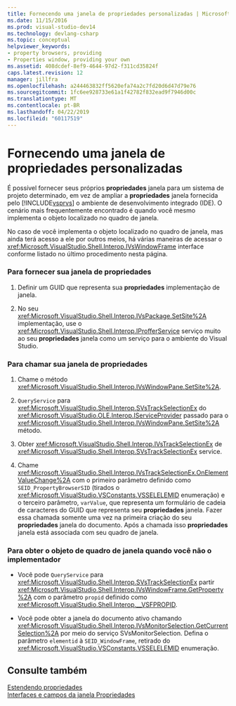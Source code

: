 ```yaml
---
title: Fornecendo uma janela de propriedades personalizadas | Microsoft Docs
ms.date: 11/15/2016
ms.prod: visual-studio-dev14
ms.technology: devlang-csharp
ms.topic: conceptual
helpviewer_keywords:
- property browsers, providing
- Properties window, providing your own
ms.assetid: 408dcdef-8ef9-4644-97d2-f311cd35824f
caps.latest.revision: 12
manager: jillfra
ms.openlocfilehash: a244463832ff5620efa74a2c7fd20d6d47d79e76
ms.sourcegitcommit: 1fc6ee928733e61a1f42782f832ead9f7946d00c
ms.translationtype: MT
ms.contentlocale: pt-BR
ms.lasthandoff: 04/22/2019
ms.locfileid: "60117519"
---
```

# <a name="providing-a-custom-properties-window"></a>Fornecendo uma janela de propriedades personalizadas
É possível fornecer seus próprios **propriedades** janela para um sistema de projeto determinado, em vez de ampliar a **propriedades** janela fornecida pelo [!INCLUDE[vsprvs](../includes/vsprvs-md.md)] o ambiente de desenvolvimento integrado (IDE). O cenário mais frequentemente encontrado é quando você mesmo implementa o objeto localizado no quadro de janela.  
  
 No caso de você implementa o objeto localizado no quadro de janela, mas ainda terá acesso a ele por outros meios, há várias maneiras de acessar o <xref:Microsoft.VisualStudio.Shell.Interop.IVsWindowFrame> interface conforme listado no último procedimento nesta página.  
  
### <a name="to-provide-your-properties-window"></a>Para fornecer sua janela de propriedades  
  
1. Definir um GUID que representa sua **propriedades** implementação de janela.  
  
2. No seu <xref:Microsoft.VisualStudio.Shell.Interop.IVsPackage.SetSite%2A> implementação, use o <xref:Microsoft.VisualStudio.Shell.Interop.IProfferService> serviço muito ao seu **propriedades** janela como um serviço para o ambiente do Visual Studio.  
  
### <a name="to-call-your-properties-window"></a>Para chamar sua janela de propriedades  
  
1. Chame o método <xref:Microsoft.VisualStudio.Shell.Interop.IVsWindowPane.SetSite%2A>.  
  
2. `QueryService` para <xref:Microsoft.VisualStudio.Shell.Interop.SVsTrackSelectionEx> do <xref:Microsoft.VisualStudio.OLE.Interop.IServiceProvider> passado para o <xref:Microsoft.VisualStudio.Shell.Interop.IVsWindowPane.SetSite%2A> método.  
  
3. Obter <xref:Microsoft.VisualStudio.Shell.Interop.IVsTrackSelectionEx> de <xref:Microsoft.VisualStudio.Shell.Interop.SVsTrackSelectionEx> service.  
  
4. Chame <xref:Microsoft.VisualStudio.Shell.Interop.IVsTrackSelectionEx.OnElementValueChange%2A> com o primeiro parâmetro definido como `SEID_PropertyBrowserSID` (tirados o <xref:Microsoft.VisualStudio.VSConstants.VSSELELEMID> enumeração) e o terceiro parâmetro, `varValue`, que representa um formulário de cadeia de caracteres do GUID que representa seu **propriedades** janela. Fazer essa chamada somente uma vez na primeira criação do seu **propriedades** janela do documento. Após a chamada isso **propriedades** janela está associada com seu quadro de janela.  
  
### <a name="to-obtain-the-window-frame-object-when-you-are-not-the-implementer"></a>Para obter o objeto de quadro de janela quando você não o implementador  
  
- Você pode `QueryService` para <xref:Microsoft.VisualStudio.Shell.Interop.SVsTrackSelectionEx> partir <xref:Microsoft.VisualStudio.Shell.Interop.IVsWindowFrame.GetProperty%2A> com o parâmetro `propid` definido como <xref:Microsoft.VisualStudio.Shell.Interop.__VSFPROPID>.  
  
- Você pode obter a janela do documento ativo chamando <xref:Microsoft.VisualStudio.Shell.Interop.IVsMonitorSelection.GetCurrentSelection%2A> por meio do serviço SVsMonitorSelection. Defina o parâmetro `elementid` à `SEID_WindowFrame`, retirado do <xref:Microsoft.VisualStudio.VSConstants.VSSELELEMID> enumeração.  
  
## <a name="see-also"></a>Consulte também  
 [Estendendo propriedades](../extensibility/internals/extending-properties.md)   
 [Interfaces e campos da janela Propriedades](../extensibility/internals/properties-window-fields-and-interfaces.md)